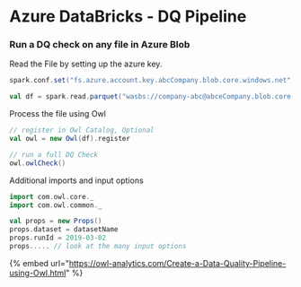 # Azure DataBricks - DQ Pipeline

### Run a DQ check on any file in Azure Blob

Read the File by setting up the azure key.

```scala
spark.conf.set("fs.azure.account.key.abcCompany.blob.core.windows.net","GBB6Upzj4AxQld7cFv7wBYNoJzIp/WEv/5NslqszY3nAAlsalBNQ==")

val df = spark.read.parquet("wasbs://company-abc@abceCompany.blob.core.windows.net/FILE_NAME/20190201_FILE_NAME.parquet")

```

Process the file using Owl

```scala
// register in Owl Catalog, Optional
val owl = new Owl(df).register

// run a full DQ Check
owl.owlCheck()
```

Additional imports and input options

```scala
import com.owl.core._
import com.owl.common._

val props = new Props()
props.dataset = datasetName
props.runId = 2019-03-02
props..... // look at the many input options
```

{% embed url="https://owl-analytics.com/Create-a-Data-Quality-Pipeline-using-Owl.html" %}



